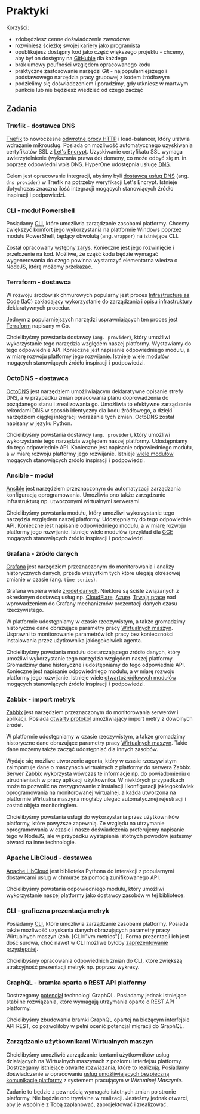 # Praktyki

Korzyści:

* zdobędziesz cenne doświadczenie zawodowe
* rozwiniesz ścieżkę swojej kariery jako programista
* opublikujesz dostępny kod jako część większego projektu - chcemy, aby był on dostępny na [GitHubie](http://github.com/) dla każdego
* brak umowy poufności względem opracowanego kodu
* praktyczne zastosowanie narzędzi Git - najpopularniejszego i podstawowego narzędzia pracy grupowej z kodem źródłowym
* podzielimy się doświadczeniem i poradzimy, gdy utkniesz w martwym punkcie lub nie będziesz wiedzieć od czego zacząć

## Zadania

### Træfik - dostawca DNS <Badge text="Go"/>

[Træfik](https://docs.traefik.io/) to nowoczesne [odwrotne proxy HTTP](https://en.wikipedia.org/wiki/Reverse_proxy) i load-balancer, który ułatwia wdrażanie mikrousług. Posiada on możliwość automatycznego uzyskiwania certyfikatów SSL z [Let's Encrypt](https://letsencrypt.org/). Uzyskiwanie certyfikatu SSL wymaga uwierzytelnienie (wykazania prawa do) domeny, co może odbyć się m. in. poprzez odpowiedni wpis DNS. HyperOne udostępnia usługę [DNS](/resource/networking/dns.md).

Celem jest opracowanie integracji, abyśmy byli [dostawcą  usług DNS](https://docs.traefik.io/configuration/acme/#provider) (ang. ```dns provider```) w Træfik na potrzeby weryfikacji Let's Encrypt. Istnieje dotychczas znaczna ilość integracji mogących stanowiących źródło inspiracji i podpowiedzi.

### CLI - moduł Powershell <Badge text="Powershell"/>  <Badge text="NodeJS"/>

Posiadamy [CLI](/h1-cli/), które umożliwia zarządzanie zasobami platformy. Chcemy zwiększyć komfort jego wykorzystania na platformie Windows poprzez modułu PowerShell, będący obwolutą (ang. ```wrapper```) na istniejące CLI.

Został opracowany [wstępny zarys](https://github.com/hyperonecom/h1-cli/issues/73). Konieczne jest jego rozwinięcie i przełożenie na kod. Możliwe, że część kodu będzie wymagać wygenerowania do czego powinna wystarczyć elementarna wiedza o NodeJS, którą możemy przekazać.

### Terraform - dostawca <Badge text="Go"/>

W rozwoju środowisk chmurowych popularny jest proces [Infrastructure as Code](https://en.wikipedia.org/wiki/Infrastructure_as_Code) (IaC) zakładający wykorzystanie do zarządzania i opisu infrastruktury deklaratywnych procedur.

Jednym z popularniejszych narzędzi usprawniających ten proces jest [Terraform](https://www.terraform.io/intro/index.html) napisany w Go.

Chcielibyśmy powstania dostawcy (```ang. provider```), który umożliwi wykorzystanie tego narzędzia względem naszej platformy. Wystawiamy do tego odpowiednie API. Konieczne jest napisanie odpowiedniego modułu, a w miarę rozwoju platformy jego rozwijanie. Istnieje [wiele modułów](https://github.com/terraform-providers) mogących stanowiących źródło inspiracji i podpowiedzi.

### OctoDNS - dostawca <Badge text="Python"/>

[OctoDNS](https://github.com/github/octodns) jest narzędziem umożliwiającym deklaratywne opisanie strefy DNS, a w przypadku zmian opracowania planu doprowadzenia do pożądanego stanu i zrealizowania go. Umożliwia to efektywne zarządzanie rekordami DNS w sposób identyczny dla kodu źródłowego, a dzięki narzędziom ciągłej integracji wdrażanie tych zmian. OctoDNS został napisany w języku Python.

Chcielibyśmy powstania dostawcy (```ang. provider```), który umożliwi wykorzystanie tego narzędzia względem naszej platformy. Udostępniamy do tego odpowiednie API. Konieczne jest napisanie odpowiedniego modułu, a w miarę rozwoju platformy jego rozwijanie. Istnieje [wiele modułów](https://github.com/github/octodns/tree/master/octodns/provider) mogących stanowiących źródło inspiracji i podpowiedzi.

### Ansible - moduł  <Badge text="Python"/>

[Ansible](http://www.ansible.com/) jest narzędziem przeznaczonym do automatyzacji zarządzania konfiguracją oprogramowania. Umożliwia ono także zarządzanie infrastrukturą np. utworzonymi wirtualnymi serwerami.

Chcielibyśmy powstania modułu, który umożliwi wykorzystanie tego narzędzia względem naszej platformy. Udostępniamy do tego odpowiednie API. Konieczne jest napisanie odpowiedniego modułu, a w miarę rozwoju platformy jego rozwijanie. Istnieje wiele modułów (przykład dla [GCE](https://docs.ansible.com/ansible/latest/modules/gce_module.html) mogących stanowiących źródło inspiracji i podpowiedzi.

### Grafana - źródło danych <Badge text="JavaScript"/>

[Grafana](https://grafana.com/) jest narzędziem przeznaczonym do monitorowania i analizy historycznych danych, przede wszystkim tych które ulegają okresowej zmianie w czasie (ang. ```time-series```).

Grafana wspiera wiele [źródeł danych](http://docs.grafana.org/features/datasources/). Niektóre są ściśle związanych z określonym dostawcą usług np. [CloudFlare](https://support.cloudflare.com/hc/en-us/articles/115002722267-Install-the-Cloudflare-Grafana-Plugin), [Azure](https://grafana.com/plugins/grafana-azure-monitor-datasource). [Trwają prace](https://github.com/grafana/grafana/issues/4355) nad wprowadzeniem do Grafany mechanizmów prezentacji danych czasu rzeczywistego.

W platformie udostępniamy w czasie rzeczywistym, a także gromadzimy historyczne dane obrazujące parametry pracy [Wirtualnych maszyn](/resource/compute/virtual-machine.md). Usprawni to monitorowanie parametrów ich pracy bez konieczności instalowania przez użytkownika jakiegokolwiek agenta.

Chcielibyśmy powstania modułu dostarczającego źródło danych, który umożliwi wykorzystanie tego narzędzia względem naszej platformy. Gromadzimy dane historyczne i udostępniamy do tego odpowiednie API. Konieczne jest napisanie odpowiedniego modułu, a w miarę rozwoju platformy jego rozwijanie. Istnieje wiele [otwartoźródłowych modułów](https://grafana.com/plugins?type=datasource) mogących stanowiących źródło inspiracji i podpowiedzi.

### Zabbix - import metryk <Badge text="JavaScript"/>

[Zabbix](https://www.zabbix.com/) jest narzędziem przeznaczonym do monitorowania serwerów i aplikacji. Posiada [otwarty protokół](https://www.zabbix.com/documentation/3.4/manual/appendix/protocols) umożliwiający import metry z dowolnych źródeł.

W platformie udostępniamy w czasie rzeczywistym, a także gromadzimy historyczne dane obrazujące parametry pracy [Wirtualnych maszyn](/resource/compute/virtual-machine.md). Takie dane możemy także zacząć udostępniać dla innych zasobów.

Wydaje się możliwe utworzenie agenta, który w czasie rzeczywistym zaimportuje dane o maszynach wirtualnych z platformy do serwera Zabbix. Serwer Zabbix wykorzysta wówczas te informacje np. do powiadomieniu o utrudnieniach w pracy aplikacji użytkownika. W niektórych przypadkach może to pozwolić na zrezygnowanie z instalacji i konfiguracji jakiegokolwiek oprogramowania na monitorowanej wirtualnej, a każda utworzona na platformie Wirtualna maszyna mogłaby ulegać automatycznej rejestracji i zostać objęta monitoringiem.

Chcielibyśmy powstania usługi do wykorzystania przez użytkowników platformy, które powyższe zapewnią. Ze względu na utrzymanie oprogramowania w czasie i nasze doświadczenia preferujemy napisanie tego w NodeJS, ale w przypadku wystąpienia istotnych powodów jesteśmy otwarci na inne technologie.

### Apache LibCloud - dostawca <Badge text="Python"/>

[Apache LibCloud](https://libcloud.apache.org) jest biblioteka Pythona do interakcji z popularnymi dostawcami usług w chmurze za pomocą zunifikowanego API.

Chcielibyśmy powstania odpowiedniego modułu, który umożliwi wykorzystanie naszej platformy jako dostawcy zasobów w tej bibliotece.

### CLI - graficzna prezentacja metryk <Badge text="JavaScript"/>

Posiadamy [CLI](/h1-cli/), które umożliwia zarządzanie zasobami platformy. Posiada także możliwość uzyskania danych obrazujących parametry pracy Wirtualnych maszyn (zob. [CLI="vm metrics"] ). Forma prezentacji ich jest dość surowa, choć nawet w CLI możliwe byłoby [zaprezentowanie przystępniej](https://github.com/hyperonecom/h1-cli/issues/158).

Chcielibyśmy opracowania odpowiednich zmian do CLI, które zwiększą atrakcyjność prezentacji metryk np. poprzez wykresy.

### GraphQL - bramka oparta o REST API platformy <Badge text="JavaScript"/>

Dostrzegamy [potencjał](https://stackshare.io/posts/companies-using-graphql-in-production-2018) technologi GraphQL. Posiadamy jednak istniejące stabilne rozwiązania, które wymagają utrzymania oparte o REST API platformy.

Chcielibyśmy zbudowania bramki GraphQL opartej na bieżącym interfejsie API REST, co pozwoliłoby w pełni ocenić potencjał migracji do GraphQL.

### Zarządzanie użytkownikami Wirtualnych maszyn <Badge text="JavaScript"/> <Badge text="C++"/> <Badge text="C#"/> <Badge text="Python"/>

Chcielibyśmy umożliwić zarządzanie kontami użytkowników usług działających na Wirtualnych maszynach z poziomu interfejsu platformy. Dostrzegamy [istniejące otwarte rozwiązania](https://github.com/GoogleCloudPlatform/compute-image-packages), które to realizują. Posiadamy doświadczenie w opracowaniu [usług umożliwiających bezpieczną komunikacje platformy](https://docs.microsoft.com/en-us/virtualization/hyper-v-on-windows/user-guide/make-integration-service) z systemem pracującym w *Wirtualnej Maszynie*.

Zadanie to będzie z pewnością wymagało istotnych zmian po stronie platformy.  Nie będzie ono trywialne w realizacji. Jesteśmy jednak otwarci, aby je wspólnie z Tobą zaplanować, zaprojektować i zrealizować.

